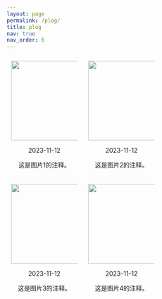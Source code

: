 ```yaml
---
layout: page
permalink: /plog/
title: plog
nav: true
nav_order: 6
---
```


<head>
  <style>
    .image-container {
      text-align: center;
      display: inline-block;
      width: 30%; /* 设置每列宽度 */
      margin: 10px; /* 设置列之间的间距 */
  }

    .image-container img {
    border: 5px solid #e6e3e3; /* 将边框设置为5像素宽的灰色实线 */
  }

    .image-caption {
    font-size: 10px; /* 设置字号为14像素 */
  }
  
  </style>
</head>
<body>

<div class="image-container">
  <img src="../assets/img/plog_img/ZhangChengming_dlut.png" alt="" width="300" height="180">
  <p>2023-11-12</p>
  <p>这是图片1的注释。</p>
</div>

<div class="image-container">
  <img src="../assets/img/plog_img/ZhangChengming_dlut.png" alt="" width="300" height="180">
  <p>2023-11-12</p>
  <p>这是图片2的注释。</p>
</div>

<div class="image-container">
  <img src="../assets/img/plog_img/ZhangChengming_dlut.png" alt="" width="300" height="180">
  <p>2023-11-12</p>
  <p>这是图片3的注释。</p>
</div>

<div class="image-container">
  <img src="../assets/img/plog_img/ZhangChengming_dlut.png" alt="" width="300" height="180">
  <p>2023-11-12</p>
  <p>这是图片4的注释。</p>
</div>


</body>
